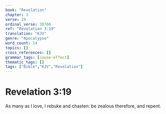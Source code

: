 ```yaml
---
book: "Revelation"
chapter: 3
verse: 19
ordinal_verse: 30766
ref: "Revelation 3:19"
translation: "KJV"
genre: "Apocalypse"
word_count: 14
topics: []
cross_references: []
grammar_tags: [cause-effect]
thematic_tags: []
tags: ["Bible","KJV","Revelation"]
---
```


# Revelation 3:19

As many as I love, I rebuke and chasten: be zealous therefore, and repent.
